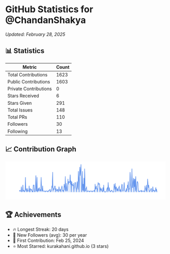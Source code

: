 # GitHub Statistics for @ChandanShakya
*Updated: February 28, 2025*

## 📊 Statistics
| Metric | Count |
|--------|--------|
| Total Contributions | 1623 |
| Public Contributions | 1603 |
| Private Contributions | 0 |
| Stars Received | 6 |
| Stars Given | 291 |
| Total Issues | 148 |
| Total PRs | 110 |
| Followers | 30 |
| Following | 13 |

## 📈 Contribution Graph

![Contribution Graph](./contribution_graph.png)

## 🏆 Achievements

- 🔥 Longest Streak: 20 days
- 👥 New Followers (avg): 30 per year
- 📅 First Contribution: Feb 25, 2024
- ⭐ Most Starred: kurakahani.github.io (3 stars)
